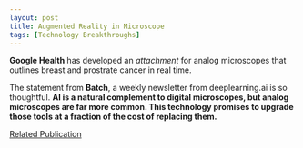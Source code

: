 ```yaml
---
layout: post
title: Augmented Reality in Microscope
tags: [Technology Breakthroughs]
---
```


**Google Health** has developed an _attachment_ for analog microscopes that outlines
breast and prostrate cancer in real time. 

The statement from **Batch**, a weekly newsletter from deeplearning.ai is so thoughtful.
**AI is a natural complement to digital microscopes, but analog microscopes are far more common. This technology promises to upgrade those tools at a fraction of the cost of replacing them.**

[Related Publication](https://www.nature.com/articles/s41591-019-0539-7?utm_campaign=The%20Batch&utm_source=hs_email&utm_medium=email&_hsenc=p2ANqtz--OOWvQLtA38evvmaBh7zVJaupKMGPre-WOOQdjZgAVdlxUobFEh1jT0-s7o5MTzrQ_ZsNB)

